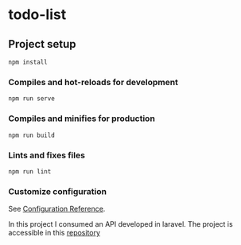 # todo-list

## Project setup

```
npm install
```

### Compiles and hot-reloads for development

```
npm run serve
```

### Compiles and minifies for production

```
npm run build
```

### Lints and fixes files

```
npm run lint
```

### Customize configuration

See [Configuration Reference](https://cli.vuejs.org/config/).

In this project I consumed an API developed in laravel. The project is accessible in this [repository](https://github.com/carlosfgti/laravel8-to-do-list)

